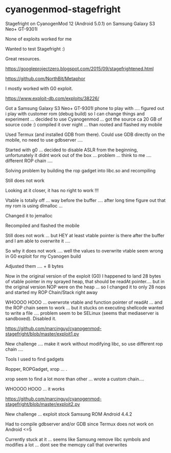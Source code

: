# cyanogenmod-stagefright
Stagefright on CyanogenMod 12 (Android 5.0.1) on Samsung Galaxy S3 Neo+ GT-9301I

None of exploits worked for me

Wanted to test Stagefright :)

Great resources.

https://googleprojectzero.blogspot.com/2015/09/stagefrightened.html

https://github.com/NorthBit/Metaphor

I mostly worked with G0 exploit.

https://www.exploit-db.com/exploits/38226/

Got a Samsung Galaxy S3  Neo+ GT-9301I phone to play with .... figured out i play with customer rom (debug build) so I can change things and experiment ... decided to use Cyanogenmod ... got the source ca 20 GB of source code :) compiled it over night ... than rooted and flashed my mobile 

Used Termux (and installed GDB from there). Could use GDB directly on the mobile, no need to use gdbserver .... 

Started with g0 ... decided to disable ASLR from the beginning, unfortunately it didnt work out of the box ... problem ... think to me .... different ROP chain .... 

Solving problem by building the rop gadget into libc.so and recompiling

Still does not work

Looking at it closer, it has no right to work !!!



Vtable is totally off ... way before the buffer .... after long time figure out that my rom is using dlmalloc ... 

Changed it to jemalloc

Recompiled and flashed the mobile


Still does not work ... but HEY at least vtable pointer is there after the buffer and I am able to overwrite it ....

So why it does not work .... well the values to overwrite vtable seem wrong in G0 exploit for my Cyanogen build

Adjusted them .... + 8 bytes 

Now in the original version of the exploit (G0) I happened to land 28 bytes of vtable pointer in my sprayed heap, that should be readAt pointer.... but in the original version NOP were on the heap ... so I changed it to only 28 nops and started my ROP Chain/Stack right away



WHOOOO HOOO ... overwrote vtable and function pointer of readAt ... and the ROP chain seem to work ... but it stucks on executing shellcode wanted to write a file .... problem seem to be SELinux (seems that mediaserver is sandboxed). Disabled it.

https://github.com/marcinguy/cyanogenmod-stagefright/blob/master/exploit1.py


New challenge .... make it work without modifying libc, so use different rop chain .... 


Tools I used to find gadgets 

Ropper, ROPGadget, xrop ... .

xrop seem to find a lot more than other ... wrote a custom chain....


WHOOOO HOOO ... it works 

https://github.com/marcinguy/cyanogenmod-stagefright/blob/master/exploit2.py


New challenge ... exploit stock Samsung ROM Android 4.4.2 

Had to compile gdbserver and/or GDB since Termux does not work on Android <=5

Currently stuck at it ... seems like Samsung remove libc symbols and modifies a lot ... dont see the memcpy call that overwrites 




